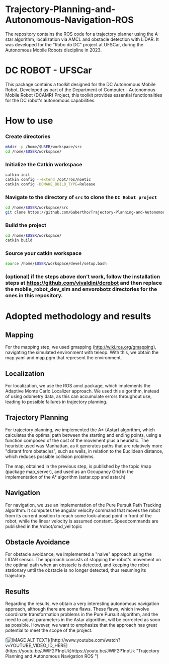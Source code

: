 # Trajectory-Planning-and-Autonomous-Navigation-ROS
The repository contains the ROS code for a trajectory planner using the A-star algorithm, localization via AMCL and obstacle detection with LiDAR. It was developed for the “Robo do DC" project at UFSCar, during the Autonomous Mobile Robots discipline in 2023.


# DC ROBOT - UFSCar

This package contains a toolkit designed for the DC Autonomous Mobile Robot. Developed as part of the Department of Computer - Autonomous Mobile Robot (DCAMR) Project, this toolkit provides essential functionalities for the DC robot's autonomous capabilities.

    	
# How to use

### Create directories

```bash
mkdir -p /home/$USER/workspace/src
cd /home/$USER/workspace/
```


### Initialize the Catkin workspace
```bash
catkin init
catkin config --extend /opt/ros/noetic
catkin config -DCMAKE_BUILD_TYPE=Release
```

### Navigate to the directory of `src` to clone the `DC Robot project`

```bash
cd /home/$USER/workspace/src
git clone https://github.com/Gabertho/Trajectory-Planning-and-Autonomous-Navigation-ROS.git
```

### Build the project
```bash
cd /home/$USER/workspace/
catkin build
```

### Source your catkin workspace
```bash
source /home/$USER/workspace/devel/setup.bash
```

### (optional) if the steps above don't work, follow the installation steps at https://github.com/vivaldini/dcrobot and then replace the mobile_robot_dev_sim and envorobotz directories for the ones in this repository.



# Adopted methodology and results

## Mapping
For the mapping step, we used gmapping (http://wiki.ros.org/gmapping), navigating the simulated environment with teleop. With this, we obtain the map.yaml and map.pgm that represent the environment.

## Localization

For localization, we use the ROS amcl package, which implements the Adaptive Monte Carlo Localizer approach. We used this algorithm, instead of using odometry data, as this can accumulate errors throughout use, leading to possible failures in trajectory planning.


## Trajectory Planning
For trajectory planning, we implemented the A* (Astar) algorithm, which calculates the optimal path between the starting and ending points, using a function composed of the cost of the movement plus a heuristic. The heuristic used was Manhattan, as it generates paths that are relatively more "distant from obstacles", such as walls, in relation to the Euclidean distance, which reduces possible collision problems.

The map, obtained in the previous step, is published by the topic /map (package map_server), and used as an Occupancy Grid in the implementation of the A* algorithm (astar.cpp and astar.h)

## Navigation 
For navigation, we use an implementation of the Pure Pursuit Path Tracking algorithm. It computes the angular velocity command that moves the robot from its current position to reach some look-ahead point in front of the robot, while the linear velocity is assumed constant. Speed ​​commands are published in the /robot/cmd_vel topic

## Obstacle Avoidance
For obstacle avoidance, we implemented a "naive" approach using the LIDAR sensor. The approach consists of stopping the robot's movement on the optimal path when an obstacle is detected, and keeping the robot stationary until the obstacle is no longer detected, thus resuming its trajectory.


## Results

Regarding the results, we obtain a very interesting autonomous navigation approach, although there are some flaws.
These flaws, which involve coordinate transformation problems in the Pure Pursuit algorithm, and the need to adjust parameters in the Astar algorithm, will be corrected as soon as possible. However, we want to emphasize that the approach has great potential to meet the scope of the project.


[![IMAGE ALT TEXT]([http://img.youtube.com/vi/YOUTUBE_VIDEO_ID_HERE/0.jpg](https://img.youtube.com/vi/JWlF2P1npUk/hqdefault.jpg))]([http://www.youtube.com/watch?v=YOUTUBE_VIDEO_ID_HERE](https://youtu.be/JWlF2P1npUk)https://youtu.be/JWlF2P1npUk "Trajectory Planning and Autonomous Navigation ROS ")


